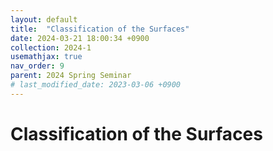 ```yaml
---
layout: default
title:  "Classification of the Surfaces"
date: 2024-03-21 18:00:34 +0900
collection: 2024-1
usemathjax: true
nav_order: 9
parent: 2024 Spring Seminar
# last_modified_date: 2023-03-06 +0900
---
```

# Classification of the Surfaces
<!-- ## <center> Abstract </center>
Francis Guthrie claimed in 1852 the four color problem. We
proof two essential lemmas and then solve six color problem. We expand
the proof of six color problem into five, four color problem. Kempe
published this proof in 1879. However the flaw was discovered in 1890
by Heawood. Although flawed, Kempe’s idea was used as one of a basic
tool. -->
<!-- ## Video Link -->

<!-- [![Video Label](https://img.youtube.com/vi/KhZUkZy80sI/hqdefault.jpg)](https://youtu.be/KhZUkZy80sI) -->

<!-- ## PDF Download -->

<!-- <a target='_blank' href='../2024-1/2024-1_download/region.pdf'>Region Select Game PDF</a> -->